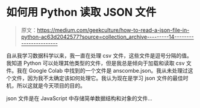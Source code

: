 # 如何用 Python 读取 JSON 文件

> 原文：<https://medium.com/geekculture/how-to-read-a-json-file-in-python-ac63d2042577?source=collection_archive---------14----------------------->

自从我学习数据科学以来，我一直在处理 csv 文件，这些文件是逗号分隔的值。我知道 Python 可以处理其他类型的文件，但是我总是倾向于加载和读取 csv 文件。我在 Google Colab 中找到的一个文件是 anscombe.json。我从未处理过这个文件，因为我不太确定该如何处理它。我认为现在是学习 json 文件的最佳时机，所以这就是今天项目的目的。

json 文件是在 JavaScript 中存储简单数据结构和对象的文件…